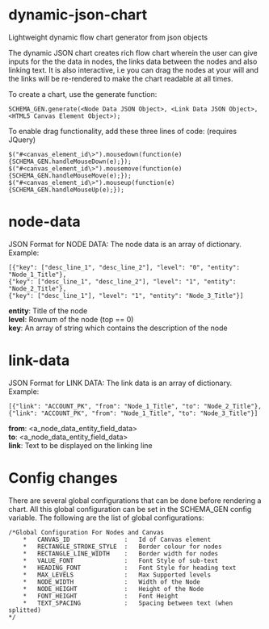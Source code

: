 # dynamic-json-chart
Lightweight dynamic flow chart generator from json objects

The dynamic JSON chart creates rich flow chart wherein the user can give inputs for the the data in nodes, the links data between the nodes and also linking text. It is also interactive, i.e you can drag the nodes at your will and the links will be re-rendered to make the chart readable at all times.

To create a chart, use the generate function:
```
SCHEMA_GEN.generate(<Node Data JSON Object>, <Link Data JSON Object>, <HTML5 Canvas Element Object>);
```


To enable drag functionality, add these three lines of code: (requires JQuery)
```
$("#<canvas_element_id\>").mousedown(function(e){SCHEMA_GEN.handleMouseDown(e);});
$("#<canvas_element_id\>").mousemove(function(e){SCHEMA_GEN.handleMouseMove(e);});
$("#<canvas_element_id\>").mouseup(function(e){SCHEMA_GEN.handleMouseUp(e);});
```

# node-data
JSON Format for NODE DATA: The node data is an array of dictionary. Example:
```
[{"key": ["desc_line_1", "desc_line_2"], "level": "0", "entity": "Node_1_Title"}, 
{"key": ["desc_line_1", "desc_line_2"], "level": "1", "entity": "Node_2_Title"}, 
{"key": ["desc_line_1"], "level": "1", "entity": "Node_3_Title"}]
```

<b>entity</b>: Title of the node<br>
<b>level</b>: Rownum of the node (top == 0)<br>
<b>key</b>: An array of string which contains the description of the node<br>

# link-data
JSON Format for LINK DATA: The link data is an array of dictionary. Example:
```
[{"link": "ACCOUNT_PK", "from": "Node_1_Title", "to": "Node_2_Title"}, 
{"link": "ACCOUNT_PK", "from": "Node_1_Title", "to": "Node_3_Title"}]
```

<b>from</b>: \<a_node_data_entity_field_data><br>
<b>to</b>: \<a_node_data_entity_field_data><br>
<b>link</b>: Text to be displayed on the linking line<br>

# Config changes
There are several global configurations that can be done before rendering a chart. All this global configuration can be set in the SCHEMA_GEN config variable. The following are the list of global configurations:
```
/*Global Configuration For Nodes and Canvas
	*	CANVAS_ID				:	Id of Canvas element
	*	RECTANGLE_STROKE_STYLE	:	Border colour for nodes
	*	RECTANGLE_LINE_WIDTH	:	Border width for nodes
	*	VALUE_FONT				:	Font Style of sub-text
	*	HEADING_FONT			:	Font Style for heading text
	*	MAX_LEVELS				:	Max Supported levels
	*	NODE_WIDTH				:	Width of the Node
	*	NODE_HEIGHT				:	Height of the Node
	*	FONT_HEIGHT				:	Font Height
	*	TEXT_SPACING			:	Spacing between text (when splitted)
*/	
```

